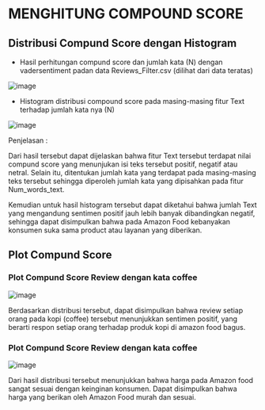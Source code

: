# MENGHITUNG COMPOUND SCORE

## Distribusi Compund Score dengan Histogram

* Hasil perhitungan compund score dan jumlah kata (N) dengan vadersentiment padan data Reviews_Filter.csv (dilihat dari data teratas)

![image](https://user-images.githubusercontent.com/73022578/200148769-3e15637f-e771-46c1-9b01-145a60cfa5e0.png)

* Histogram distribusi compound score pada masing-masing fitur Text terhadap jumlah kata nya (N)

![image](https://user-images.githubusercontent.com/73022578/200148708-8926edc0-a2fe-4b5d-9f64-9413bb0012c3.png)

Penjelasan :

Dari hasil tersebut dapat dijelaskan bahwa fitur Text tersebut terdapat nilai compund score yang menunjukan isi teks tersebut positif, negatif atau netral. Selain itu, ditentukan jumlah kata yang terdapat pada masing-masing teks tersebut sehingga diperoleh jumlah kata yang dipisahkan pada fitur Num_words_text.

Kemudian untuk hasil histogram tersebut dapat diketahui bahwa jumlah Text yang mengandung sentimen positif jauh lebih banyak dibandingkan  negatif, sehingga dapat disimpulkan bahwa pada Amazon Food kebanyakan konsumen suka sama product atau layanan yang diberikan.

## Plot Compund Score
### Plot Compund Score Review dengan kata coffee

![image](https://user-images.githubusercontent.com/73022578/200165292-316a63e8-7dd3-4a3a-b6f8-e74614c6564c.png)

Berdasarkan distribusi tersebut, dapat disimpulkan bahwa review setiap orang pada kopi (coffee) tersebut menunjukkan sentimen positif, yang berarti respon setiap orang terhadap produk kopi di amazon food bagus.

### Plot Compund Score Review dengan kata coffee

![image](https://user-images.githubusercontent.com/73022578/200165386-a58c87cd-9a19-48a7-861e-95334fdda444.png)

Dari hasil distribusi tersebut menunjukkan bahwa harga pada Amazon food sangat sesuai dengan keinginan konsumen. Dapat disimpulkan bahwa harga yang berikan oleh Amazon Food murah dan sesuai.
